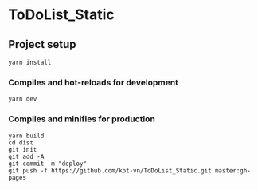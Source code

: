 # ToDoList_Static

## Project setup
```
yarn install
```

### Compiles and hot-reloads for development
```
yarn dev
```

### Compiles and minifies for production
```
yarn build
cd dist
git init
git add -A
git commit -m "deploy"
git push -f https://github.com/kot-vn/ToDoList_Static.git master:gh-pages
```
